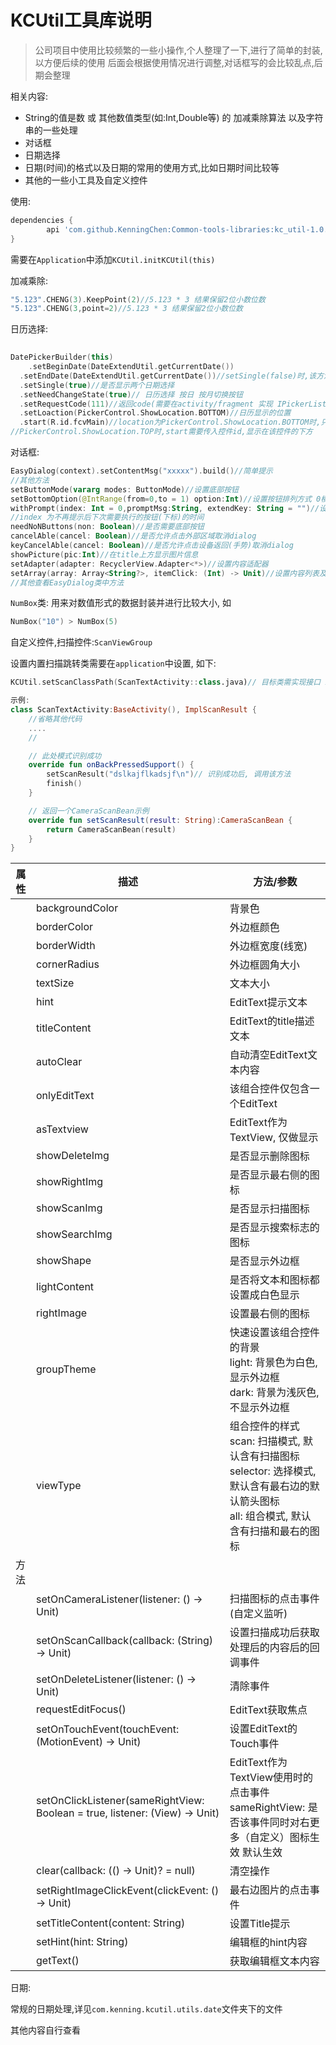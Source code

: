 # KCUtil工具库说明

> 公司项目中使用比较频繁的一些小操作,个人整理了一下,进行了简单的封装,以方便后续的使用
后面会根据使用情况进行调整,对话框写的会比较乱点,后期会整理
> 

相关内容:

- String的值是数 或 其他数值类型(如:Int,Double等) 的 加减乘除算法 以及字符串的一些处理
- 对话框
- 日期选择
- 日期(时间)的格式以及日期的常用的使用方式,比如日期时间比较等
- 其他的一些小工具及自定义控件

使用:

```groovy
dependencies {
		api 'com.github.KenningChen:Common-tools-libraries:kc_util-1.0.5'//最新版本号
}
```

需要在`Application`中添加`KCUtil.initKCUtil(this)`

加减乘除:

```kotlin
"5.123".CHENG(3).KeepPoint(2)//5.123 * 3 结果保留2位小数位数
"5.123".CHENG(3,point=2)//5.123 * 3 结果保留2位小数位数
```

日历选择:

```kotlin
  
DatePickerBuilder(this)
	.setBeginDate(DateExtendUtil.getCurrentDate())
  .setEndDate(DateExtendUtil.getCurrentDate())//setSingle(false)时,该方法生效
  .setSingle(true)//是否显示两个日期选择
  .setNeedChangeState(true)// 日历选择 按日 按月切换按钮
  .setRequestCode(111)//返回code(需要在activity/fragment 实现 IPickerListener接口)
  .setLoaction(PickerControl.ShowLocation.BOTTOM)//日历显示的位置
  .start(R.id.fcvMain)//location为PickerControl.ShowLocation.BOTTOM时,只需要start(),显示在页面底部
//PickerControl.ShowLocation.TOP时,start需要传入控件id,显示在该控件的下方
```

对话框:

```kotlin
EasyDialog(context).setContentMsg("xxxxx").build()//简单提示
//其他方法
setButtonMode(vararg modes: ButtonMode)//设置底部按钮
setBottomOption(@IntRange(from=0,to = 1) option:Int)//设置按钮排列方式 0横向 1纵向
withPrompt(index: Int = 0,promptMsg:String, extendKey: String = "")//设置不再提示的文字及控件
//index 为不再提示后下次需要执行的按钮(下标)的时间
needNoNButtons(non: Boolean)//是否需要底部按钮
cancelAble(cancel: Boolean)//是否允许点击外部区域取消dialog
keyCancelAble(cancel: Boolean)//是否允许点击设备返回(手势)取消dialog
showPicture(pic:Int)//在title上方显示图片信息
setAdapter(adapter: RecyclerView.Adapter<*>)//设置内容适配器
setArray(array: Array<String?>, itemClick: (Int) -> Unit)//设置内容列表及item点击事件
//其他查看EasyDialog类中方法
```

`NumBox`类: 
用来对数值形式的数据封装并进行比较大小, 如

```kotlin
NumBox("10") > NumBox(5) 
```

自定义控件,扫描控件:`ScanViewGroup`

设置内置扫描跳转类需要在`application`中设置, 如下:

```Kotlin
KCUtil.setScanClassPath(ScanTextActivity::class.java)// 目标类需实现接口 ImplScanResult

示例:
class ScanTextActivity:BaseActivity(), ImplScanResult {
	//省略其他代码
    ....
    //

    // 此处模式识别成功
    override fun onBackPressedSupport() {
        setScanResult("dslkajflkadsjf\n")// 识别成功后, 调用该方法
        finish()
    }

    // 返回一个CameraScanBean示例
    override fun setScanResult(result: String):CameraScanBean {
        return CameraScanBean(result)
    }
}
```

| 属性 | 描述                                                         | 方法/参数                                                    |
| ---- | ------------------------------------------------------------ | ------------------------------------------------------------ |
|      | backgroundColor                                              | 背景色                                                       |
|      | borderColor                                                  | 外边框颜色                                                   |
|      | borderWidth                                                  | 外边框宽度(线宽)                                             |
|      | cornerRadius                                                 | 外边框圆角大小                                               |
|      | textSize                                                     | 文本大小                                                     |
|      | hint                                                         | EditText提示文本                                             |
|      | titleContent                                                 | EditText的title描述文本                                      |
|      | autoClear                                                    | 自动清空EditText文本内容                                     |
|      | onlyEditText                                                 | 该组合控件仅包含一个EditText                                 |
|      | asTextview                                                   | EditText作为TextView, 仅做显示                               |
|      | showDeleteImg                                                | 是否显示删除图标                                             |
|      | showRightImg                                                 | 是否显示最右侧的图标                                         |
|      | showScanImg                                                  | 是否显示扫描图标                                             |
|      | showSearchImg                                                | 是否显示搜索标志的图标                                       |
|      | showShape                                                    | 是否显示外边框                                               |
|      | lightContent                                                 | 是否将文本和图标都设置成白色显示                             |
|      | rightImage                                                   | 设置最右侧的图标                                             |
|      | groupTheme                                                   | 快速设置该组合控件的背景<br />light: 背景色为白色, 显示外边框<br />dark: 背景为浅灰色, 不显示外边框 |
|      | viewType                                                     | 组合控件的样式<br />scan:  扫描模式, 默认含有扫描图标<br />selector: 选择模式, 默认含有最右边的默认箭头图标<br />all: 组合模式, 默认含有扫描和最右的图标 |
| 方法 |                                                              |                                                              |
|      | setOnCameraListener(listener: () -> Unit)                    | 扫描图标的点击事件(自定义监听)                               |
|      | setOnScanCallback(callback: (String) -> Unit)                | 设置扫描成功后获取处理后的内容后的回调事件                   |
|      | setOnDeleteListener(listener: () -> Unit)                    | 清除事件                                                     |
|      | requestEditFocus()                                           | EditText获取焦点                                             |
|      | setOnTouchEvent(touchEvent: (MotionEvent) -> Unit)           | 设置EditText的Touch事件                                      |
|      | setOnClickListener(sameRightView: Boolean = true, listener: (View) -> Unit) | EditText作为TextView使用时的点击事件<br />sameRightView: 是否该事件同时对右更多（自定义）图标生效 默认生效 |
|      | clear(callback: (() -> Unit)? = null)                        | 清空操作                                                     |
|      | setRightImageClickEvent(clickEvent: () -> Unit)              | 最右边图片的点击事件                                         |
|      | setTitleContent(content: String)                             | 设置Title提示                                                |
|      | setHint(hint: String)                                        | 编辑框的hint内容                                             |
|      | getText()                                                    | 获取编辑框文本内容                                           |



日期:

常规的日期处理,详见`com.kenning.kcutil.utils.date`文件夹下的文件

其他内容自行查看
